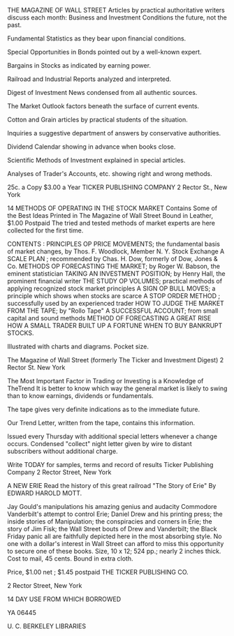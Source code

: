 THE MAGAZINE OF WALL STREET 
Articles by practical authoritative writers discuss each month: 
Business and Investment Conditions the future, not the past.

Fundamental Statistics as they bear upon financial conditions.

Special Opportunities in Bonds pointed out by a well-known expert.

Bargains in Stocks as indicated by earning power.

Railroad and Industrial Reports analyzed and interpreted.

Digest of Investment News condensed from all authentic sources.

The Market Outlook factors beneath the surface of current events.

Cotton and Grain articles by practical students of the situation.

Inquiries a suggestive department of answers by conservative authorities.

Dividend Calendar showing in advance when books close.

Scientific Methods of Investment explained in special articles.

Analyses of Trader's Accounts, etc. showing right and wrong methods.

25c. a Copy $3.00 a Year 
TICKER PUBLISHING COMPANY 
2 Rector St., New York 


14 METHODS OF OPERATING IN THE STOCK MARKET 
Contains Some of the Best Ideas Printed in The Magazine of Wall Street 
Bound in Leather, $1.00 Postpaid 
The tried and tested methods of market experts are here collected for the first time.

CONTENTS : PRINCIPLES OP PRICE MOVEMENTS; the fundamental basis of market changes, by Thos. F. Woodlock, Member N. Y. Stock Exchange A SCALE PLAN ; recommended by Chas. H. Dow, formerly of Dow, Jones & Co. METHODS OP FORECASTING THE MARKET; by Roger W.
Babson, the eminent statistician TAKING AN INVESTMENT POSITION; by Henry Hall, the prominent financial writer THE STUDY OP VOLUMES; practical methods of applying recognized stock market principles A SIGN OP BULL MOVES; a principle which shows when stocks are scarce A STOP ORDER METHOD ; successfully used by an experienced trader HOW TO JUDGE THE MARKET FROM THE TAPE; by "Rollo Tape" A SUCCESSFUL ACCOUNT; from small capital and sound methods METHOD OF FORECASTING A GREAT RISE HOW A SMALL TRADER BUILT UP A FORTUNE WHEN TO BUY BANKRUPT STOCKS.

Illustrated with charts and diagrams.
Pocket size.

The Magazine of Wall Street 
(formerly The Ticker and Investment Digest) 2 Rector St. New York 


The Most Important Factor in 
Trading or Investing is a 
Knowledge of 
TheTrend 
It is better to know which way the general market is likely to swing than to know earnings, dividends or fundamentals.

The tape gives very definite indications as to the immediate future.

Our Trend Letter, written from the tape, contains this information.

Issued every Thursday with additional special letters whenever a change occurs. Condensed "collect" night letter given by wire to distant subscribers without additional charge.

Write TODAY for samples, terms and record of results 
Ticker Publishing Company 
2 Rector Street, New York 


A NEW ERIE 
Read the history of this great railroad 
"The Story of Erie" 
By EDWARD HAROLD MOTT.



Jay Gould's manipulations his amazing genius and audacity Commodore Vanderbilt's attempt to control Erie; Daniel Drew and his printing press; the inside stories of Manipulation; the conspiracies and corners in Erie; the story of Jim Fisk; the Wall Street bouts of Drew and Vanderbilt; the Black Friday panic all are faithfully depicted here in the most absorbing style. No one with a dollar's interest in Wall Street can afford to miss this opportunity to secure one of these books. Size, 10 x 12; 524 pp.; nearly 2 inches thick. Cost to mail, 45 cents. Bound in extra cloth.

Price, $1.00 net ; $1.45 postpaid 
THE TICKER PUBLISHING CO.

2 Rector Street, New York 


14 DAY USE 
FROM WHICH BORROWED 



YA 06445 


U. C. BERKELEY LIBRARIES